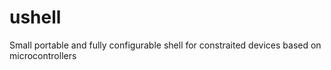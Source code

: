 # ushell
Small portable and fully configurable shell for constraited devices based on microcontrollers

